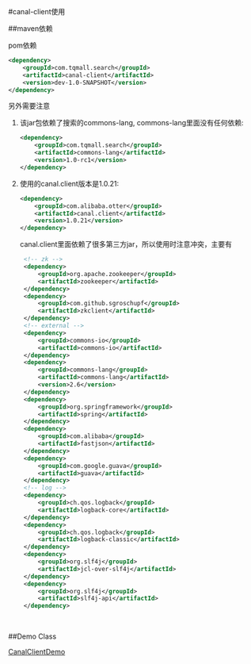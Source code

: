 

#canal-client使用

##maven依赖

pom依赖

```xml
<dependency>
	<groupId>com.tqmall.search</groupId>
	<artifactId>canal-client</artifactId>
	<version>dev-1.0-SNAPSHOT</version>
</dependency>
```

另外需要注意

1. 该jar包依赖了搜索的commons-lang, commons-lang里面没有任何依赖:

   ```xml
   <dependency>
       <groupId>com.tqmall.search</groupId>
       <artifactId>commons-lang</artifactId>
       <version>1.0-rc1</version>
   </dependency>
   ```

2. 使用的canal.client版本是1.0.21: 

   ```xml
   <dependency>
       <groupId>com.alibaba.otter</groupId>
       <artifactId>canal.client</artifactId>
       <version>1.0.21</version>
   </dependency>
   ```

   canal.client里面依赖了很多第三方jar，所以使用时注意冲突，主要有

   ```xml
    <!-- zk -->
    <dependency>
        <groupId>org.apache.zookeeper</groupId>
        <artifactId>zookeeper</artifactId>
    </dependency>
    <dependency>
        <groupId>com.github.sgroschupf</groupId>
        <artifactId>zkclient</artifactId>
    </dependency>
    <!-- external -->
    <dependency>
        <groupId>commons-io</groupId>
        <artifactId>commons-io</artifactId>
    </dependency>
    <dependency>
        <groupId>commons-lang</groupId>
        <artifactId>commons-lang</artifactId>
        <version>2.6</version>
    </dependency>
    <dependency>
        <groupId>org.springframework</groupId>
        <artifactId>spring</artifactId>
    </dependency>
    <dependency>
        <groupId>com.alibaba</groupId>
        <artifactId>fastjson</artifactId>
    </dependency>
    <dependency>
        <groupId>com.google.guava</groupId>
        <artifactId>guava</artifactId>
    </dependency>
    <!-- log -->
    <dependency>
        <groupId>ch.qos.logback</groupId>
        <artifactId>logback-core</artifactId>
    </dependency>
    <dependency>
        <groupId>ch.qos.logback</groupId>
        <artifactId>logback-classic</artifactId>
    </dependency>
    <dependency>
        <groupId>org.slf4j</groupId>
        <artifactId>jcl-over-slf4j</artifactId>
    </dependency>
    <dependency>
        <groupId>org.slf4j</groupId>
        <artifactId>slf4j-api</artifactId>
    </dependency>
   ```

​	

##Demo Class

[CanalClientDemo](src/test/java/com/tqmall/search/canal/CanalClientDemo.java)

